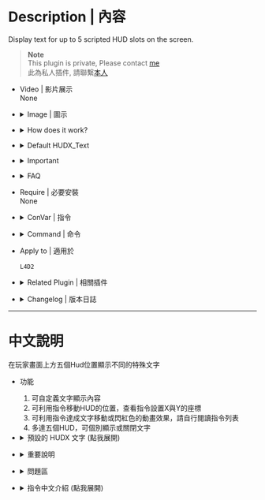 # Description | 內容
Display text for up to 5 scripted HUD slots on the screen.

> __Note__ <br/>
This plugin is private, Please contact [me](https://github.com/fbef0102/Game-Private_Plugin#私人插件列表-private-plugins-list)<br/>
此為私人插件, 請聯繫[本人](https://github.com/fbef0102/Game-Private_Plugin#私人插件列表-private-plugins-list)

* Video | 影片展示
<br/>None

* <details><summary>Image | 圖示</summary>

	* Layout 1 (Survivor) - 版面一 (人類方)
	<br/>![l4d2_scripted_hud_1](image/l4d2_scripted_hud_1.jpg)
	* Layout 2 (Infected) - 版面二 (特感方)
	<br/>![l4d2_scripted_hud_2](image/l4d2_scripted_hud_2.jpg)
	* Layout 3 (Spectator) - 版面三 (旁觀者)
	<br/>![l4d2_scripted_hud_3](image/l4d2_scripted_hud_3.jpg)
	* Layout 4 - 版面四
	<br/>![l4d2_scripted_hud_4](image/l4d2_scripted_hud_4.jpg)
</details>

* <details><summary>How does it work?</summary>

	* Display HUD Text on player's screen
</details>

* <details><summary>Default HUDX_Text</summary>

	* HUD1_Text: Time and Survivor/Infected count
	* HUD2_Text: Tank Health
	* HUD3_Text: 
		1. S.I. kills rank
		2. C.I.+S.I.+Tank+Witch kills rank
	* HUD4_Text:
		1. Survivor Mic Speaking
			* Only Survivor&Spectator team can see
		2. Survivor health
	* HUD5_Text: Infected Mic Speaking
		* Only Infected team can see
	* Center_Text: Spectator Mic Speaking
		* Only Spectator team can see
</details>

* <details><summary>Important</summary>

	* Ensure that you renamed the ```scripts\vscripts\l4d2_scripted_hud_rename.nut``` file to your gamemode. (<gamemode>.nut)
		* If you run a coop server. Rename it to "coop.nut"
		* If you run a realism server. Rename it to "realism.nut"
		* If you run a versus server. Rename it to "versus.nut"
		* If you run a survival server. Rename it to "survival.nut"
		* If you run a scavenge server. Rename it as "scavenge.nut"
		* If you run some mutation gamemode. Rename it to "xxxx.nut" (xxxx= mutation name)
			* [Mutation name list](https://developer.valvesoftware.com/wiki/Left_4_Dead_2/Scripting/Decrypted_mutations)
		* You can create multi .nut files

	* Note
		* Load data\l4d2_scripted_hud.cfg "HUD_Texts" => "HUD?" first. If empty, then load ```l4d2_scripted_hud_hud?_text``` cvar text. If both empty, then load GetHUD?_Text functions (? is 1~5) 
		* The limit of each HUD text is up to 127 characters.
		* HUD Text can be moved and animated effect, please read cfg.
</details>

* <details><summary>FAQ</summary>

	* How to switch HUD Text?
		* Modify ```l4d2_scripted_hud_hud?_display``` cvar (? is 1~5)

	* How to switch HUD position?
		* Modify ```l4d2_scripted_hud_hud?_x``` cvar (? is 1~5)
		* Modify ```l4d2_scripted_hud_hud?_y``` cvar (? is 1~5)
		* Coordinate diagram
		<br/>![l4d2_scripted_hud_5](image/l4d2_scripted_hud_5.jpg)

	* How to write message in HUD text as I want?
		1. Modify ```data\l4d2_scripted_hud.cfg``` "HUD_Texts"
		2. Or Modify ```l4d2_scripted_hud_hud?_text``` cvar (? is 1~5)

	* Why hud disappear or being cut?	
		* The limit of each HUD text is up to 127 characters.
		* hud position depends on Gaming Monitor Resolutions
</details>

* Require | 必要安裝
<br/>None

* <details><summary>ConVar | 指令</summary>

	* cfg/sourcemod/l4d2_scripted_hud.cfg
		```php
		// Enable/Disable the plugin.
		// 0 = Disable, 1 = Enable.
		l4d2_scripted_hud_enable "1"

		// Interval in seconds to update the HUD.
		l4d2_scripted_hud_update_interval "0.5"

		// (HUD 1) Makes the text visible.
		// 0 = OFF, 1 = ON.
		l4d2_scripted_hud_hud1_visible "1"

		// (HUD 1) The text you want to display in the HUD.
		// Note: When cvar is empty "", plugin will use the predefined HUD text set in the code, check GetHUD1_Text functions.
		l4d2_scripted_hud_hud1_text ""

		// (HUD 1) Aligns the text horizontally.
		// 1 = LEFT, 2 = CENTER, 3 = RIGHT.
		l4d2_scripted_hud_hud1_text_align "1"

		// (HUD 1) Makes the text blink from white to red while a tank is alive.
		// 0 = OFF, 1 = ON.
		l4d2_scripted_hud_hud1_blink_tank "0"

		// (HUD 1) Makes the text blink from white to red.
		// 0 = OFF, 1 = ON.
		l4d2_scripted_hud_hud1_blink "1"

		// (HUD 1) Makes the text play a beep sound while blinking.
		// 0 = OFF, 1 = ON. Note: the blink cvar must be "1" to play the beep sound.
		l4d2_scripted_hud_hud1_beep "0"

		// (HUD 1) Shows the text inside a black transparent background.
		// Note: the background may not draw properly when initialized as "0", start the map with "1" to render properly.
		// 0 = OFF, 1 = ON.
		l4d2_scripted_hud_hud1_background "0"

		// (HUD 1) Which team should see the text.
		// 0 = ALL, 1 = SURVIVOR, 2 = INFECTED.
		l4d2_scripted_hud_hud1_team "0"

		// (HUD 1) Overwrite the HUD flag.
		// For debug purposes only.
		// 0 = OFF.
		l4d2_scripted_hud_hud1_flag_debug "0"

		// (HUD 1) X (horizontal) position of the text.
		// Note: setting it to less than 0.0 may cut/hide the text at screen.
		l4d2_scripted_hud_hud1_x "0.0"

		// (HUD 1) Y (vertical) position of the text.
		// Note: setting it to less than 0.0 may cut/hide the text at screen.
		l4d2_scripted_hud_hud1_y "0.015"

		// (HUD 1) Animated X (horizontal) movement speed of the text.
		// 0 = OFF.
		l4d2_scripted_hud_hud1_x_speed "0.002"

		// (HUD 1) Animated Y (vertical) movement speed of the text.
		// 0 = OFF.
		l4d2_scripted_hud_hud1_y_speed "0.0"

		// (HUD 1) Animated X (horizontal) direction that the text will move.
		// 0 = Right to Left, 1 = Left to Right.
		l4d2_scripted_hud_hud1_x_direction "0"

		// (HUD 1) Animated Y (vertical) direction that the text will move.
		// 0 = Top to Bottom, 1 = Bottom to Top.
		l4d2_scripted_hud_hud1_y_direction "0"

		// (HUD 1) Animated X (horizontal) minimum position that the HUD can reach.
		l4d2_scripted_hud_hud1_x_min "0.0"

		// (HUD 1) Animated Y (vertical) minimum position that the HUD can reach.
		l4d2_scripted_hud_hud1_y_min "0.0"

		// (HUD 1) Animated X (horizontal) maximum position that the HUD can reach.
		l4d2_scripted_hud_hud1_x_max "1.0"

		// (HUD 1) Animated Y (vertical) maximum position that the HUD can reach.
		l4d2_scripted_hud_hud1_y_max "1.0"

		// (HUD 1) Text area Width.
		l4d2_scripted_hud_hud1_width "1.5"

		// (HUD 1) Text area Height.
		l4d2_scripted_hud_hud1_height "0.026"

		// (HUD 2) Makes the text visible.
		// 0 = OFF, 1 = ON.
		l4d2_scripted_hud_hud2_visible "1"

		// (HUD 2) The text you want to display in the HUD.
		// Note: When cvar is empty "", plugin will use the predefined HUD text set in the code, check GetHUD2_Text functions.
		l4d2_scripted_hud_hud2_text ""

		// (HUD 2) Aligns the text horizontally.
		// 1 = LEFT, 2 = CENTER, 3 = RIGHT.
		l4d2_scripted_hud_hud2_text_align "1"

		// (HUD 2) Makes the text blink from white to red while a tank is alive.
		// 0 = OFF, 1 = ON.
		l4d2_scripted_hud_hud2_blink_tank "1"

		// (HUD 2) Makes the text blink from white to red.
		// 0 = OFF, 1 = ON.
		l4d2_scripted_hud_hud2_blink "0"

		// (HUD 2) Makes the text play a beep sound while blinking.
		// 0 = OFF, 1 = ON. Note: the blink cvar must be "1" to play the beep sound.
		l4d2_scripted_hud_hud2_beep "0"

		// (HUD 2) Shows the text inside a black transparent background.
		// Note: the background may not draw properly when initialized as "0", start the map with "1" to render properly.
		// 0 = OFF, 1 = ON.
		l4d2_scripted_hud_hud2_background "0"

		// (HUD 2) Which team should see the text.
		// 0 = ALL, 1 = SURVIVOR, 2 = INFECTED.
		l4d2_scripted_hud_hud2_team "0"

		// (HUD 2) Overwrite the HUD flag.
		// For debug purposes only.
		// 0 = OFF.
		l4d2_scripted_hud_hud2_flag_debug "0"

		// (HUD 2) X (horizontal) position of the text.
		// Note: setting it to less than 0.0 may cut/hide the text at screen.
		l4d2_scripted_hud_hud2_x "0.75"

		// (HUD 2) Y (vertical) position of the text.
		// Note: setting it to less than 0.0 may cut/hide the text at screen.
		l4d2_scripted_hud_hud2_y "0.1"

		// (HUD 2) Animated X (horizontal) movement speed of the text.
		// 0 = OFF.
		l4d2_scripted_hud_hud2_x_speed "0.0"

		// (HUD 2) Animated Y (vertical) movement speed of the text.
		// 0 = OFF.
		l4d2_scripted_hud_hud2_y_speed "0.0"

		// (HUD 2) Animated X (horizontal) direction that the text will move.
		// 0 = Left to Right, 1 = Right to Left.
		l4d2_scripted_hud_hud2_x_direction "0"

		// (HUD 2) Animated Y (vertical) direction that the text will move.
		// 0 = Top to Bottom, 1 = Bottom to Top.
		l4d2_scripted_hud_hud2_y_direction "0"

		// (HUD 2) Animated X (horizontal) minimum position that the HUD can reach.
		l4d2_scripted_hud_hud2_x_min "0.0"

		// (HUD 2) Animated Y (vertical) minimum position that the HUD can reach.
		l4d2_scripted_hud_hud2_y_min "0.0"

		// (HUD 2) Animated X (horizontal) maximum position that the HUD can reach.
		l4d2_scripted_hud_hud2_x_max "1.0"

		// (HUD 2) Animated Y (vertical) maximum position that the HUD can reach.
		l4d2_scripted_hud_hud2_y_max "1.0"

		// (HUD 2) Text area Width.
		l4d2_scripted_hud_hud2_width "1.5"

		// (HUD 2) Text area Height.
		l4d2_scripted_hud_hud2_height "0.026"

		// (HUD 3) Makes the text visible.
		// 0 = OFF, 1 = ON.
		l4d2_scripted_hud_hud3_visible "1"

		// (HUD 3) The text you want to display in the HUD.
		// Note: When cvar is empty "", plugin will use the predefined HUD text set in the code, check GetHUD3_Text functions.
		l4d2_scripted_hud_hud3_text ""

		// (HUD 3) How many ranks to display Kill counter status
		l4d2_scripted_hud_hud3_number "5"

		// (HUD 3) Which text to display in GetHUD3_Text by default?
		// 0=S.I. kills rank
		// 1=C.I.+S.I.+Tank+Witch kills rank
		l4d2_scripted_hud_hud3_display "1"

		// (HUD 3) Aligns the text horizontally.
		// 1 = LEFT, 2 = CENTER, 3 = RIGHT.
		l4d2_scripted_hud_hud3_text_align "1"

		// (HUD 3) Makes the text blink from white to red while a tank is alive.
		// 0 = OFF, 1 = ON.
		l4d2_scripted_hud_hud3_blink_tank "1"

		// (HUD 3) Makes the text blink from white to red.
		// 0 = OFF, 1 = ON.
		l4d2_scripted_hud_hud3_blink "0"

		// (HUD 3) Makes the text play a beep sound while blinking.
		// 0 = OFF, 1 = ON. Note: the blink cvar must be "1" to play the beep sound.
		l4d2_scripted_hud_hud3_beep "0"

		// (HUD 3) Shows the text inside a black transparent background.
		// Note: the background may not draw properly when initialized as "0", start the map with "1" to render properly.
		// 0 = OFF, 1 = ON.
		l4d2_scripted_hud_hud3_background "0"

		// (HUD 3) Which team should see the text.
		// 0 = ALL, 1 = SURVIVOR, 2 = INFECTED.
		l4d2_scripted_hud_hud3_team "0"

		// (HUD 3) Overwrite the HUD flag.
		// For debug purposes only.
		// 0 = OFF.
		l4d2_scripted_hud_hud3_flag_debug "0"

		// (HUD 3) X (horizontal) position of the text.
		// Note: setting it to less than 0.0 may cut/hide the text at screen.
		l4d2_scripted_hud_hud3_x "0.75"

		// (HUD 3) Y (vertical) position of the text.
		// Note: setting it to less than 0.0 may cut/hide the text at screen.
		l4d2_scripted_hud_hud3_y "0.1"

		// (HUD 3) Animated X (horizontal) movement speed of the text.
		// 0 = OFF.
		l4d2_scripted_hud_hud3_x_speed "0.0"

		// (HUD 3) Animated Y (vertical) movement speed of the text.
		// 0 = OFF.
		l4d2_scripted_hud_hud3_y_speed "0.0"

		// (HUD 3) Animated X (horizontal) direction that the text will move.
		// 0 = Left to Right, 1 = Right to Left.
		l4d2_scripted_hud_hud3_x_direction "0"

		// (HUD 3) Animated Y (vertical) direction that the text will move.
		// 0 = Top to Bottom, 1 = Bottom to Top.
		l4d2_scripted_hud_hud3_y_direction "0"

		// (HUD 3) Animated X (horizontal) minimum position that the HUD can reach.
		l4d2_scripted_hud_hud3_x_min "0.0"

		// (HUD 3) Animated Y (vertical) minimum position that the HUD can reach.
		l4d2_scripted_hud_hud3_y_min "0.0"

		// (HUD 3) Animated X (horizontal) maximum position that the HUD can reach.
		l4d2_scripted_hud_hud3_x_max "1.0"

		// (HUD 3) Animated Y (vertical) maximum position that the HUD can reach.
		l4d2_scripted_hud_hud3_y_max "1.0"

		// (HUD 3) Text area Width.
		l4d2_scripted_hud_hud2_width "1.5"

		// (HUD 3) Text area Height.
		l4d2_scripted_hud_hud3_height "0.026"

		// (HUD 4) Makes the text visible.
		// 0 = OFF, 1 = ON.
		l4d2_scripted_hud_hud4_visible "1"

		// (HUD 4) The text you want to display in the HUD.
		// Note: When cvar is empty "", plugin will use the predefined HUD text set in the code, check GetHUD4_Text functions.
		l4d2_scripted_hud_hud4_text ""

		// (HUD 4) Which text to display in GetHUD4_Text by default?
		// 0=Survivor Mic Speaking
		// 1=Survivor health
		l4d2_scripted_hud_hud4_display "1"

		// (HUD 4) Aligns the text horizontally.
		// 1 = LEFT, 2 = CENTER, 3 = RIGHT.
		l4d2_scripted_hud_hud4_text_align "1"

		// (HUD 4) Makes the text blink from white to red while a tank is alive.
		// 0 = OFF, 1 = ON.
		l4d2_scripted_hud_hud4_blink_tank "1"

		// (HUD 4) Makes the text blink from white to red.
		// 0 = OFF, 1 = ON.
		l4d2_scripted_hud_hud4_blink "0"

		// (HUD 4) Makes the text play a beep sound while blinking.
		// 0 = OFF, 1 = ON. Note: the blink cvar must be "1" to play the beep sound.
		l4d2_scripted_hud_hud4_beep "0"

		// (HUD 4) Shows the text inside a black transparent background.
		// Note: the background may not draw properly when initialized as "0", start the map with "1" to render properly.
		// 0 = OFF, 1 = ON.
		l4d2_scripted_hud_hud4_background "0"

		// (HUD 4) Which team should see the text.
		// 0 = ALL, 1 = SURVIVOR, 2 = INFECTED.
		l4d2_scripted_hud_hud4_team "0"

		// (HUD 4) Overwrite the HUD flag.
		// For debug purposes only.
		// 0 = OFF.
		l4d2_scripted_hud_hud4_flag_debug "0"

		// (HUD 4) X (horizontal) position of the text.
		// Note: setting it to less than 0.0 may cut/hide the text at screen.
		l4d2_scripted_hud_hud4_x "0.75"

		// (HUD 4) Y (vertical) position of the text.
		// Note: setting it to less than 0.0 may cut/hide the text at screen.
		l4d2_scripted_hud_hud4_y "0.1"

		// (HUD 4) Animated X (horizontal) movement speed of the text.
		// 0 = OFF.
		l4d2_scripted_hud_hud4_x_speed "0.0"

		// (HUD 4) Animated Y (vertical) movement speed of the text.
		// 0 = OFF.
		l4d2_scripted_hud_hud4_y_speed "0.0"

		// (HUD 4) Animated X (horizontal) direction that the text will move.
		// 0 = Left to Right, 1 = Right to Left.
		l4d2_scripted_hud_hud4_x_direction "0"

		// (HUD 4) Animated Y (vertical) direction that the text will move.
		// 0 = Top to Bottom, 1 = Bottom to Top.
		l4d2_scripted_hud_hud4_y_direction "0"

		// (HUD 4) Animated X (horizontal) minimum position that the HUD can reach.
		l4d2_scripted_hud_hud4_x_min "0.0"

		// (HUD 4) Animated Y (vertical) minimum position that the HUD can reach.
		l4d2_scripted_hud_hud4_y_min "0.0"

		// (HUD 4) Animated X (horizontal) maximum position that the HUD can reach.
		l4d2_scripted_hud_hud4_x_max "1.0"

		// (HUD 4) Animated Y (vertical) maximum position that the HUD can reach.
		l4d2_scripted_hud_hud4_y_max "1.0"

		// (HUD 4) Text area Width.
		l4d2_scripted_hud_hud4_width "1.5"

		// (HUD 4) Text area Height.
		l4d2_scripted_hud_hud4_height "0.026"

		// (HUD 5) Makes the text visible.
		// 0 = OFF, 1 = ON.
		l4d2_scripted_hud_hud5_visible "1"

		// (HUD 5) The text you want to display in the HUD.
		// Note: When cvar is empty "", plugin will use the predefined HUD text set in the code, check GetHUD5_Text functions.
		l4d2_scripted_hud_hud5_text ""

		// (HUD 5) Aligns the text horizontally.
		// 1 = LEFT, 2 = CENTER, 3 = RIGHT.
		l4d2_scripted_hud_hud5_text_align "1"

		// (HUD 5) Makes the text blink from white to red while a tank is alive.
		// 0 = OFF, 1 = ON.
		l4d2_scripted_hud_hud5_blink_tank "0"

		// (HUD 5) Makes the text blink from white to red.
		// 0 = OFF, 1 = ON.
		l4d2_scripted_hud_hud5_blink "0"

		// (HUD 5) Makes the text play a beep sound while blinking.
		// 0 = OFF, 1 = ON. Note: the blink cvar must be "1" to play the beep sound.
		l4d2_scripted_hud_hud5_beep "0"

		// (HUD 5) Shows the text inside a black transparent background.
		// Note: the background may not draw properly when initialized as "0", start the map with "1" to render properly.
		// 0 = OFF, 1 = ON.
		l4d2_scripted_hud_hud5_background "0"

		// (HUD 5) X (horizontal) position of the text.
		// Note: setting it to less than 0.0 may cut/hide the text at screen.
		l4d2_scripted_hud_hud5_x "0.75"

		// (HUD 5) Y (vertical) position of the text.
		// Note: setting it to less than 0.0 may cut/hide the text at screen.
		l4d2_scripted_hud_hud5_y "0.5"

		// (HUD 5) Text area Width.
		l4d2_scripted_hud_hud5_width "1.5"

		// (HUD 5) Text area Height.
		l4d2_scripted_hud_hud5_height "0.3"

		// (Center) Makes the text visible.
		// 0 = OFF, 1 = ON.
		l4d2_scripted_hud_center_visible "1"
		```
</details>

* <details><summary>Command | 命令</summary>
	None
</details>

* Apply to | 適用於
	```
	L4D2
	```

* <details><summary>Related Plugin | 相關插件</summary>

	1. [l4d2_cs_kill_hud](https://github.com/fbef0102/L4D2-Plugins/tree/master/l4d2_cs_kill_hud): HUD with cs kill info list.
		> L4D2擊殺提示改成CS遊戲的擊殺列表
</details>

* <details><summary>Changelog | 版本日誌</summary>

	* v1.1h (2023-11-21)
		* Optimize code and improve performance

	* v1.1.0 (2023-02-13)
		* Display Survivors, Infected, and Spectator MIC Speaking text separately
		* Add HUD 5 for Infected Mic Speaking
		* Add Center text for Spectator Mic Speaking

	* v1.0.5 (2022-11-27)
		* HUD3_TEXT + C.I.+S.I.+Tank+Witch kills rank
		* HUD4_TEXT + Survivor health
		* Add cvars to switch HUDX_TEXT text

	* v1.0.4 (2022-11-24)
		* Kill Infected Counter Rank (HUD3_Text)
		* Time and Survivor/Infected count (HUD1_Text)

	* v1.0.2
		* [By Marttt](https://forums.alliedmods.net/showthread.php?t=331212)
</details>

- - - -
# 中文說明
在玩家畫面上方五個Hud位置顯示不同的特殊文字

* 功能
	1. 可自定義文字顯示內容
	2. 可利用指令移動HUD的位置，查看指令設置X與Y的座標
	3. 可利用指令達成文字移動或閃紅色的動畫效果，請自行閱讀指令列表
	4. 多達五個HUD，可個別顯示或關閉文字

* <details><summary>預設的 HUDX 文字 (點我展開)</summary>

	* HUD1: 目前遊戲時間、倖存者數量、感染者數量
	* HUD2: Tank 血量
	* HUD3: 
		1. 特感擊殺統計排行榜
		2. 擊殺統計排行榜 (普通感染者+特感+Tank+Witch)
	* HUD4: 
		1. 倖存者語音說話的列表
			* 只顯示給倖存者隊伍與旁觀者
		2. 倖存者血量狀態
	* HUD5: 特感語音說話的列表
		* 只顯示給特感隊伍
	* Center: 旁觀者語音說話的列表
		* 只顯示給旁觀者
</details>

* <details><summary>重要說明</summary>

	* 確保 ```scripts\vscripts\l4d2_scripted_hud_rename.nut``` 檔名名稱更改成伺服器的遊戲模式.
		* 戰役模式. 改成名 "coop.nut"
		* 寫實模式. 改成名 "realism.nut"
		* 對抗模式. 改成名 "versus.nut"
		* 生存模式. 改成名 "survival.nut"
		* 清道夫模式. 改成名 "scavenge.nut"
		* 突變模式. 改成名 "<突變模式代碼名>.nut"
			* [突變模式代碼列表](https://developer.valvesoftware.com/wiki/Left_4_Dead_2/Scripting/Decrypted_mutations)
		* 可以創建多個.nut檔案
		> __Note__ (如果已有.nut檔案，可以先備份)

	* 注意事項
		* 插件先讀取 data\l4d2_scripted_hud.cfg "HUD_Texts" => "HUD?" 文字. 如果空白則讀取 ```l4d2_scripted_hud_hud?_text``` 指令文字. 如果兩者皆空, 使用插件內建的 GetHUD?_Text 文字 (? 是 1~5)
		* 每個Hud文字上限為127，遊戲限制不能增加，認真你就輸了，再問就是Valve的鍋
		* 每個Hud文字可有滑動跟閃紅光的特效，請詳細閱讀指令
</details>

* <details><summary>問題區</summary>

	* 如何更換預設的 HUD 文字?
		* 請修改 ```l4d2_scripted_hud_hud?_display``` 指令(?為數字1~5)

	* 如何改變 HUD 位置?
		* 修改 ```l4d2_scripted_hud_hud?_x``` 指令 (? 是數字1~5)
		* 修改 ```l4d2_scripted_hud_hud?_y``` 指令 (? 是數字1~5)
		* 座標圖
		<br/>![l4d2_scripted_hud_5](image/l4d2_scripted_hud_5.jpg)

	* 如何修改在 HUD 加入自己寫的文字?
		1. 請修改 ```data\l4d2_scripted_hud.cfg``` 的 "HUD_Texts" 格子
		2. 或修改 ```l4d2_scripted_hud_hud?_text``` 指令(? 是數字1~5)

	* 為何 HUD 會移位或被切掉?	
		* 每個Hud文字上限為127，遊戲限制不能增加，認真你就輸了
		* 根據玩家自己的遊戲分辨率，看到的Hud位置會有不同，請斟酌修改位置
</details>

* <details><summary>指令中文介紹 (點我展開)</summary>

	* cfg/sourcemod/l4d2_scripted_hud.cfg
		```php
		// 0=關閉插件, 1=啟動插件
		l4d2_scripted_hud_enable "1"

		// 更新HUD的頻率 (單位: 秒)，秒數越低，更新頻率越大，伺服器越卡
		l4d2_scripted_hud_update_interval "0.5"

		// (HUD 1) 
		// 0 = 不顯示, 1 = 顯示.
		l4d2_scripted_hud_hud1_visible "1"

		// (HUD 1) 寫下想要顯示的內容
		// 注意: 如果空白, 插件會自行使用內建的文字, 查看程式碼內 GetHUD1_Text 涵式.
		l4d2_scripted_hud_hud1_text ""

		// (HUD 1) 文字水平排版
		// 1 = 置左, 2 = 置中, 3 = 置右.
		l4d2_scripted_hud_hud1_text_align "1"

		// (HUD 1) 當Tank存活時，文字紅白閃爍
		// 0 = 關閉, 1 = 開啟.
		l4d2_scripted_hud_hud1_blink_tank "0"

		// (HUD 1) 文字紅白閃爍
		//  0 = 關閉, 1 = 開啟.
		l4d2_scripted_hud_hud1_blink "1"

		// (HUD 1) 文字紅白閃爍時發出beep音效
		// 0 = 關閉, 1 = 開啟.
		// 注意: 必須先開啟 HUD 1 文字紅白閃爍
		l4d2_scripted_hud_hud1_beep "0"

		// (HUD 1) 文字有黑底背景.
		// 注意: 修改這項指令可能要重啟地圖才會生效
		// 0 = 關閉, 1 = 開啟.
		l4d2_scripted_hud_hud1_background "0"

		// (HUD 1) 哪些隊伍能看到文字
		// 0 = 全部, 1 = 倖存者, 2 = 特感.
		l4d2_scripted_hud_hud1_team "0"

		// (HUD 1) 覆蓋文字的指令
		// 給工程師除錯用，請勿修改
		// 0 = 關閉.
		l4d2_scripted_hud_hud1_flag_debug "0"

		// (HUD 1) X軸位置
		// 注意: 數值低於0可能會導致文字被切掉
		l4d2_scripted_hud_hud1_x "0.0"

		// (HUD 1) Y軸位置
		// 注意: 數值低於0可能會導致文字被切掉
		l4d2_scripted_hud_hud1_y "0.015"

		// (HUD 1) 文字水平移動的動畫速度
		// 0 = 關閉.
		l4d2_scripted_hud_hud1_x_speed "0.002"

		// (HUD 1) 文字垂直移動的動畫速度
		// 0 = 關閉.
		l4d2_scripted_hud_hud1_y_speed "0.0"

		// (HUD 1) 文字水平移動的動畫方向
		// 0 = 從右至左, 1 = 從左至右.
		l4d2_scripted_hud_hud1_x_direction "0"

		// (HUD 1) 文字垂直移動的動畫方向
		// 0 = 從上至下, 1 = 從下至上.
		l4d2_scripted_hud_hud1_y_direction "0"

		// (HUD 1) 文字水平移動的動畫X軸起始點
		l4d2_scripted_hud_hud1_x_min "0.0"

		// (HUD 1) 文字水平移動的動畫Y軸起始點
		l4d2_scripted_hud_hud1_y_min "0.0"

		// (HUD 1) 文字水平移動的動畫X軸終點
		l4d2_scripted_hud_hud1_x_max "1.0"

		// (HUD 1) 文字水平移動的動畫Y軸終點
		l4d2_scripted_hud_hud1_y_max "1.0"

		// (HUD 1) 文字框的寬度
		// 非文字變大
		l4d2_scripted_hud_hud1_width "1.5"

		// (HUD 1) 文字框的高度
		// 非文字變大
		l4d2_scripted_hud_hud1_height "0.026"

		// (HUD 2) 
		// 0 = 不顯示, 1 = 顯示.
		l4d2_scripted_hud_hud2_visible "1"

		// (HUD 2) 寫下想要顯示的內容
		// 注意: 如果空白, 插件會自行使用內建的文字, 查看程式碼內 GetHUD2_Text 涵式.
		l4d2_scripted_hud_hud2_text ""

		// (HUD 2) 文字水平排版
		// 1 = 置左, 2 = 置中, 3 = 置右.
		l4d2_scripted_hud_hud2_text_align "1"

		// (HUD 2) 當Tank存活時，文字紅白閃爍
		// 0 = 關閉, 1 = 開啟.
		l4d2_scripted_hud_hud2_blink_tank "0"

		// (HUD 2) 文字紅白閃爍
		//  0 = 關閉, 1 = 開啟.
		l4d2_scripted_hud_hud2_blink "1"

		// (HUD 2) 文字紅白閃爍時發出beep音效
		// 0 = 關閉, 1 = 開啟.
		// 注意: 必須先開啟 HUD 2 文字紅白閃爍
		l4d2_scripted_hud_hud2_beep "0"

		// (HUD 2) 文字有黑底背景.
		// 注意: 修改這項指令可能要重啟地圖才會生效
		// 0 = 關閉, 1 = 開啟.
		l4d2_scripted_hud_hud2_background "0"

		// (HUD 2) 哪些隊伍能看到文字
		// 0 = 全部, 1 = 倖存者, 2 = 特感.
		l4d2_scripted_hud_hud2_team "0"

		// (HUD 2) 覆蓋文字的指令
		// 給工程師除錯用，請勿修改
		// 0 = 關閉.
		l4d2_scripted_hud_hud2_flag_debug "0"

		// (HUD 2) X軸位置
		// 注意: 數值低於0可能會導致文字被切掉
		l4d2_scripted_hud_hud2_x "0.0"

		// (HUD 2) Y軸位置
		// 注意: 數值低於0可能會導致文字被切掉
		l4d2_scripted_hud_hud2_y "0.015"

		// (HUD 2) 文字水平移動的動畫速度
		// 0 = 關閉.
		l4d2_scripted_hud_hud2_x_speed "0.002"

		// (HUD 2) 文字垂直移動的動畫速度
		// 0 = 關閉.
		l4d2_scripted_hud_hud2_y_speed "0.0"

		// (HUD 2) 文字水平移動的動畫方向
		// 0 = 從右至左, 1 = 從左至右.
		l4d2_scripted_hud_hud2_x_direction "0"

		// (HUD 2) 文字垂直移動的動畫方向
		// 0 = 從上至下, 1 = 從下至上.
		l4d2_scripted_hud_hud2_y_direction "0"

		// (HUD 2) 文字水平移動的動畫X軸起始點
		l4d2_scripted_hud_hud2_x_min "0.0"

		// (HUD 2) 文字水平移動的動畫Y軸起始點
		l4d2_scripted_hud_hud2_y_min "0.0"

		// (HUD 2) 文字水平移動的動畫X軸終點
		l4d2_scripted_hud_hud2_x_max "1.0"

		// (HUD 2) 文字水平移動的動畫Y軸終點
		l4d2_scripted_hud_hud2_y_max "1.0"

		// (HUD 2) 文字框的寬度
		// 非文字變大
		l4d2_scripted_hud_hud2_width "1.5"

		// (HUD 2) 文字框的高度
		// 非文字變大
		l4d2_scripted_hud_hud2_height "0.026"

		// (HUD 3) 
		// 0 = 不顯示, 1 = 顯示.
		l4d2_scripted_hud_hud3_visible "1"

		// (HUD 3) 寫下想要顯示的內容
		// 注意: 如果空白, 插件會自行使用內建的文字, 查看程式碼內 GetHUD3_Text 涵式.
		l4d2_scripted_hud_hud3_text ""

		// (HUD 3) 統計排行榜顯示前幾名?
		l4d2_scripted_hud_hud3_number "5"

		// (HUD 3) 顯示的內容
		// 0=特感擊殺統計排行榜
		// 1=擊殺統計排行榜 (普通感染者+特感+Tank+Witch)
		l4d2_scripted_hud_hud3_display "1"

		// (HUD 3) 文字水平排版
		// 1 = 置左, 2 = 置中, 3 = 置右.
		l4d2_scripted_hud_hud3_text_align "1"

		// (HUD 3) 當Tank存活時，文字紅白閃爍
		// 0 = 關閉, 1 = 開啟.
		l4d2_scripted_hud_hud3_blink_tank "0"

		// (HUD 3) 文字紅白閃爍
		//  0 = 關閉, 1 = 開啟.
		l4d2_scripted_hud_hud3_blink "1"

		// (HUD 3) 文字紅白閃爍時發出beep音效
		// 0 = 關閉, 1 = 開啟.
		// 注意: 必須先開啟 HUD 3 文字紅白閃爍
		l4d2_scripted_hud_hud3_beep "0"

		// (HUD 3) 文字有黑底背景.
		// 注意: 修改這項指令可能要重啟地圖才會生效
		// 0 = 關閉, 1 = 開啟.
		l4d2_scripted_hud_hud3_background "0"

		// (HUD 3) 哪些隊伍能看到文字
		// 0 = 全部, 1 = 倖存者, 2 = 特感.
		l4d2_scripted_hud_hud3_team "0"

		// (HUD 3) 覆蓋文字的指令
		// 給工程師除錯用，請勿修改
		// 0 = 關閉.
		l4d2_scripted_hud_hud3_flag_debug "0"

		// (HUD 3) X軸位置
		// 注意: 數值低於0可能會導致文字被切掉
		l4d2_scripted_hud_hud3_x "0.0"

		// (HUD 3) Y軸位置
		// 注意: 數值低於0可能會導致文字被切掉
		l4d2_scripted_hud_hud3_y "0.015"

		// (HUD 3) 文字水平移動的動畫速度
		// 0 = 關閉.
		l4d2_scripted_hud_hud3_x_speed "0.002"

		// (HUD 3) 文字垂直移動的動畫速度
		// 0 = 關閉.
		l4d2_scripted_hud_hud3_y_speed "0.0"

		// (HUD 3) 文字水平移動的動畫方向
		// 0 = 從右至左, 1 = 從左至右.
		l4d2_scripted_hud_hud3_x_direction "0"

		// (HUD 3) 文字垂直移動的動畫方向
		// 0 = 從上至下, 1 = 從下至上.
		l4d2_scripted_hud_hud3_y_direction "0"

		// (HUD 3) 文字水平移動的動畫X軸起始點
		l4d2_scripted_hud_hud3_x_min "0.0"

		// (HUD 3) 文字水平移動的動畫Y軸起始點
		l4d2_scripted_hud_hud3_y_min "0.0"

		// (HUD 3) 文字水平移動的動畫X軸終點
		l4d2_scripted_hud_hud3_x_max "1.0"

		// (HUD 3) 文字水平移動的動畫Y軸終點
		l4d2_scripted_hud_hud3_y_max "1.0"

		// (HUD 3) 文字框的寬度
		// 非文字變大
		l4d2_scripted_hud_hud3_width "1.5"

		// (HUD 3) 文字框的高度
		// 非文字變大
		l4d2_scripted_hud_hud3_height "0.026"

		// (HUD 4) 
		// 0 = 不顯示, 1 = 顯示.
		l4d2_scripted_hud_hud4_visible "1"

		// (HUD 4) 寫下想要顯示的內容
		// 注意: 如果空白, 插件會自行使用內建的文字, 查看程式碼內 GetHUD4_Text 涵式.
		l4d2_scripted_hud_hud4_text ""

		// (HUD 4) 顯示的內容
		// 0=倖存者語音說話的列表
		// 1=倖存者血量狀態
		l4d2_scripted_hud_hud4_display "1"

		// (HUD 4) 文字水平排版
		// 1 = 置左, 2 = 置中, 3 = 置右.
		l4d2_scripted_hud_hud4_text_align "1"

		// (HUD 4) 當Tank存活時，文字紅白閃爍
		// 0 = 關閉, 1 = 開啟.
		l4d2_scripted_hud_hud4_blink_tank "0"

		// (HUD 4) 文字紅白閃爍
		//  0 = 關閉, 1 = 開啟.
		l4d2_scripted_hud_hud4_blink "1"

		// (HUD 4) 文字紅白閃爍時發出beep音效
		// 0 = 關閉, 1 = 開啟.
		// 注意: 必須先開啟 HUD 4 文字紅白閃爍
		l4d2_scripted_hud_hud4_beep "0"

		// (HUD 4) 文字有黑底背景.
		// 注意: 修改這項指令可能要重啟地圖才會生效
		// 0 = 關閉, 1 = 開啟.
		l4d2_scripted_hud_hud4_background "0"

		// (HUD 4) 哪些隊伍能看到文字
		// 0 = 全部, 1 = 倖存者, 2 = 特感.
		l4d2_scripted_hud_hud4_team "0"

		// (HUD 4) 覆蓋文字的指令
		// 給工程師除錯用，請勿修改
		// 0 = 關閉.
		l4d2_scripted_hud_hud4_flag_debug "0"

		// (HUD 4) X軸位置
		// 注意: 數值低於0可能會導致文字被切掉
		l4d2_scripted_hud_hud4_x "0.0"

		// (HUD 4) Y軸位置
		// 注意: 數值低於0可能會導致文字被切掉
		l4d2_scripted_hud_hud4_y "0.015"

		// (HUD 4) 文字水平移動的動畫速度
		// 0 = 關閉.
		l4d2_scripted_hud_hud4_x_speed "0.002"

		// (HUD 4) 文字垂直移動的動畫速度
		// 0 = 關閉.
		l4d2_scripted_hud_hud4_y_speed "0.0"

		// (HUD 4) 文字水平移動的動畫方向
		// 0 = 從右至左, 1 = 從左至右.
		l4d2_scripted_hud_hud4_x_direction "0"

		// (HUD 4) 文字垂直移動的動畫方向
		// 0 = 從上至下, 1 = 從下至上.
		l4d2_scripted_hud_hud4_y_direction "0"

		// (HUD 4) 文字水平移動的動畫X軸起始點
		l4d2_scripted_hud_hud4_x_min "0.0"

		// (HUD 4) 文字水平移動的動畫Y軸起始點
		l4d2_scripted_hud_hud4_y_min "0.0"

		// (HUD 4) 文字水平移動的動畫X軸終點
		l4d2_scripted_hud_hud4_x_max "1.0"

		// (HUD 4) 文字水平移動的動畫Y軸終點
		l4d2_scripted_hud_hud4_y_max "1.0"

		// (HUD 4) 文字框的寬度
		// 非文字變大
		l4d2_scripted_hud_hud4_width "1.5"

		// (HUD 4) 文字框的高度
		// 非文字變大
		l4d2_scripted_hud_hud4_height "0.026"

		// (HUD 5)
		// 0 = 不顯示, 1 = 顯示.
		l4d2_scripted_hud_hud5_visible "1"

		// (HUD 5) 寫下想要顯示的內容
		// 注意: 如果空白, 插件會自行使用內建的文字, 查看程式碼內 GetHUD5_Text 涵式.
		l4d2_scripted_hud_hud5_text ""

		// (HUD 5) 文字水平排版
		// 1 = 置左, 2 = 置中, 3 = 置右.
		l4d2_scripted_hud_hud5_text_align "1"

		// (HUD 5) 當Tank存活時，文字紅白閃爍
		// 0 = 關閉, 1 = 開啟.
		l4d2_scripted_hud_hud5_blink_tank "0"

		// (HUD 5) 文字紅白閃爍
		// 0 = 關閉, 1 = 開啟.
		l4d2_scripted_hud_hud5_blink "0"

		// (HUD 4) 文字紅白閃爍時發出beep音效
		// 0 = 關閉, 1 = 開啟.
		// 注意: 必須先開啟 HUD 1 文字紅白閃爍
		l4d2_scripted_hud_hud5_beep "0"

		// (HUD 5) 文字有黑底背景.
		// 注意: 修改這項指令可能要重啟地圖才會生效
		// 0 = 關閉, 1 = 開啟.
		l4d2_scripted_hud_hud5_background "0"

		// (HUD 5) X軸位置
		// 注意: 數值低於0可能會導致文字被切掉
		l4d2_scripted_hud_hud5_x "0.75"

		// (HUD 5) Y軸位置
		// 注意: 數值低於0可能會導致文字被切掉
		l4d2_scripted_hud_hud5_y "0.5"

		// (HUD 5) 文字框的寬度
		// 非文字變大
		l4d2_scripted_hud_hud5_width "1.5"

		// (HUD 5) 文字框的高度
		// 非文字變大
		l4d2_scripted_hud_hud5_height "0.3"

		// (Center)
		// 0 = 不顯示, 1 = 顯示.
		l4d2_scripted_hud_center_visible "1"
		```
</details>